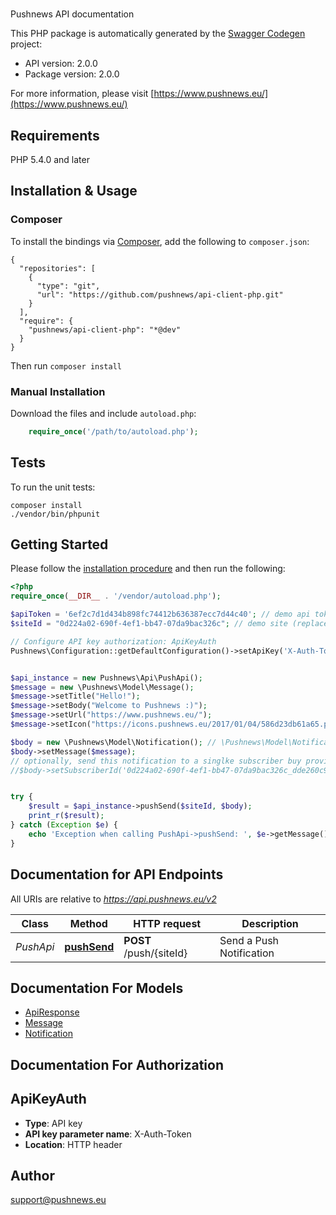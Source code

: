 # 
Pushnews API documentation

This PHP package is automatically generated by the [Swagger Codegen](https://github.com/swagger-api/swagger-codegen) project:

- API version: 2.0.0
- Package version: 2.0.0

For more information, please visit [https://www.pushnews.eu/](https://www.pushnews.eu/)

## Requirements

PHP 5.4.0 and later

## Installation & Usage
### Composer

To install the bindings via [Composer](http://getcomposer.org/), add the following to `composer.json`:

```
{
  "repositories": [
    {
      "type": "git",
      "url": "https://github.com/pushnews/api-client-php.git"
    }
  ],
  "require": {
    "pushnews/api-client-php": "*@dev"
  }
}
```

Then run `composer install`

### Manual Installation

Download the files and include `autoload.php`:

```php
    require_once('/path/to/autoload.php');
```

## Tests

To run the unit tests:

```
composer install
./vendor/bin/phpunit
```

## Getting Started

Please follow the [installation procedure](#installation--usage) and then run the following:

```php
<?php
require_once(__DIR__ . '/vendor/autoload.php');

$apiToken = '6ef2c7d1d434b898fc74412b636387ecc7d44c40'; // demo api token (replace with yours)
$siteId = "0d224a02-690f-4ef1-bb47-07da9bac326c"; // demo site (replace with yours)

// Configure API key authorization: ApiKeyAuth
Pushnews\Configuration::getDefaultConfiguration()->setApiKey('X-Auth-Token', $apiToken);


$api_instance = new Pushnews\Api\PushApi();
$message = new \Pushnews\Model\Message();
$message->setTitle("Hello!");
$message->setBody("Welcome to Pushnews :)");
$message->setUrl("https://www.pushnews.eu/");
$message->setIcon("https://icons.pushnews.eu/2017/01/04/586d23db61a65.png");

$body = new \Pushnews\Model\Notification(); // \Pushnews\Model\Notification | Notification object
$body->setMessage($message);
// optionally, send this notification to a singlke subscriber buy providing its ID
//$body->setSubscriberId('0d224a02-690f-4ef1-bb47-07da9bac326c_dde260c9-f845-4adc-a3a3-5c1573d0af6b');


try {
    $result = $api_instance->pushSend($siteId, $body);
    print_r($result);
} catch (Exception $e) {
    echo 'Exception when calling PushApi->pushSend: ', $e->getMessage(), PHP_EOL;
}
```

## Documentation for API Endpoints

All URIs are relative to *https://api.pushnews.eu/v2*

Class | Method | HTTP request | Description
------------ | ------------- | ------------- | -------------
*PushApi* | [**pushSend**](docs/Api/PushApi.md#pushsend) | **POST** /push/{siteId} | Send a Push Notification


## Documentation For Models

 - [ApiResponse](docs/Model/ApiResponse.md)
 - [Message](docs/Model/Message.md)
 - [Notification](docs/Model/Notification.md)


## Documentation For Authorization


## ApiKeyAuth

- **Type**: API key
- **API key parameter name**: X-Auth-Token
- **Location**: HTTP header


## Author

support@pushnews.eu


